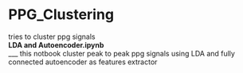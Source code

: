 # PPG_Clustering
tries to cluster ppg signals<br> 
**LDA and Autoencoder.ipynb** <br>___ this notbook cluster peak to peak ppg signals using LDA and fully connected autoencoder as features extractor
